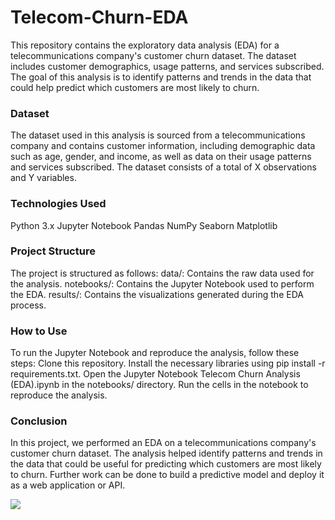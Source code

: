 # Telecom-Churn-EDA
This repository contains the exploratory data analysis (EDA) for a telecommunications company's customer churn dataset. The dataset includes customer demographics, usage patterns, and services subscribed. The goal of this analysis is to identify patterns and trends in the data that could help predict which customers are most likely to churn.

### Dataset 
The dataset used in this analysis is sourced from a telecommunications company and contains customer information, including demographic data such as age, gender, and income, as well as data on their usage patterns and services subscribed. The dataset consists of a total of X observations and Y variables.

### Technologies Used
Python 3.x
Jupyter Notebook
Pandas
NumPy
Seaborn
Matplotlib

### Project Structure
The project is structured as follows:
data/: Contains the raw data used for the analysis.
notebooks/: Contains the Jupyter Notebook used to perform the EDA.
results/: Contains the visualizations generated during the EDA process.

### How to Use
To run the Jupyter Notebook and reproduce the analysis, follow these steps:
Clone this repository.
Install the necessary libraries using pip install -r requirements.txt.
Open the Jupyter Notebook Telecom Churn Analysis (EDA).ipynb in the notebooks/ directory.
Run the cells in the notebook to reproduce the analysis.

### Conclusion
In this project, we performed an EDA on a telecommunications company's customer churn dataset. The analysis helped identify patterns and trends in the data that could be useful for predicting which customers are most likely to churn. Further work can be done to build a predictive model and deploy it as a web application or API.

<a href="https://github.com/VishwaGauravIn/github-twitter-card-embed"><img src="https://gtce.itsvg.in/api?username=OmBirari_01&theme=codeSTACKr&response=true&border=true&time=true&icon=badge"/></a>
